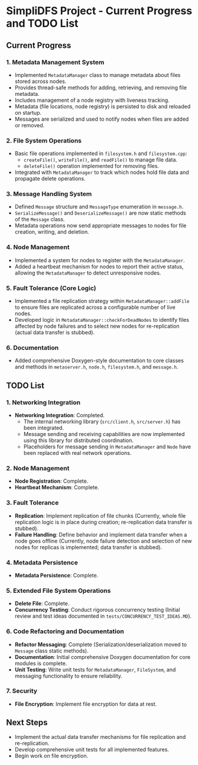 # SimpliDFS Project - Current Progress and TODO List

## Current Progress

### 1. Metadata Management System
- Implemented `MetadataManager` class to manage metadata about files stored across nodes.
- Provides thread-safe methods for adding, retrieving, and removing file metadata.
- Includes management of a node registry with liveness tracking.
- Metadata (file locations, node registry) is persisted to disk and reloaded on startup.
- Messages are serialized and used to notify nodes when files are added or removed.

### 2. File System Operations
- Basic file operations implemented in `filesystem.h` and `filesystem.cpp`:
  - `createFile()`, `writeFile()`, and `readFile()` to manage file data.
  - `deleteFile()` operation implemented for removing files.
- Integrated with `MetadataManager` to track which nodes hold file data and propagate delete operations.

### 3. Message Handling System
- Defined `Message` structure and `MessageType` enumeration in `message.h`.
- `SerializeMessage()` and `DeserializeMessage()` are now static methods of the `Message` class.
- Metadata operations now send appropriate messages to nodes for file creation, writing, and deletion.

### 4. Node Management
- Implemented a system for nodes to register with the `MetadataManager`.
- Added a heartbeat mechanism for nodes to report their active status, allowing the `MetadataManager` to detect unresponsive nodes.

### 5. Fault Tolerance (Core Logic)
- Implemented a file replication strategy within `MetadataManager::addFile` to ensure files are replicated across a configurable number of live nodes.
- Developed logic in `MetadataManager::checkForDeadNodes` to identify files affected by node failures and to select new nodes for re-replication (actual data transfer is stubbed).

### 6. Documentation
- Added comprehensive Doxygen-style documentation to core classes and methods in `metaserver.h`, `node.h`, `filesystem.h`, and `message.h`.

## TODO List

### 1. Networking Integration
- **Networking Integration**: Completed.
  - The internal networking library (`src/client.h`, `src/server.h`) has been integrated.
  - Message sending and receiving capabilities are now implemented using this library for distributed coordination.
  - Placeholders for message sending in `MetadataManager` and `Node` have been replaced with real network operations.

### 2. Node Management
- **Node Registration**: Complete.
- **Heartbeat Mechanism**: Complete.

### 3. Fault Tolerance
- **Replication**: Implement replication of file chunks (Currently, whole file replication logic is in place during creation; re-replication data transfer is stubbed).
- **Failure Handling**: Define behavior and implement data transfer when a node goes offline (Currently, node failure detection and selection of new nodes for replicas is implemented; data transfer is stubbed).

### 4. Metadata Persistence
- **Metadata Persistence**: Complete.

### 5. Extended File System Operations
- **Delete File**: Complete.
- **Concurrency Testing**: Conduct rigorous concurrency testing (Initial review and test ideas documented in `tests/CONCURRENCY_TEST_IDEAS.MD`).

### 6. Code Refactoring and Documentation
- **Refactor Messaging**: Complete (Serialization/deserialization moved to `Message` class static methods).
- **Documentation**: Initial comprehensive Doxygen documentation for core modules is complete.
- **Unit Testing**: Write unit tests for `MetadataManager`, `FileSystem`, and messaging functionality to ensure reliability.

### 7. Security
- **File Encryption**: Implement file encryption for data at rest.

## Next Steps
- Implement the actual data transfer mechanisms for file replication and re-replication.
- Develop comprehensive unit tests for all implemented features.
- Begin work on file encryption.

